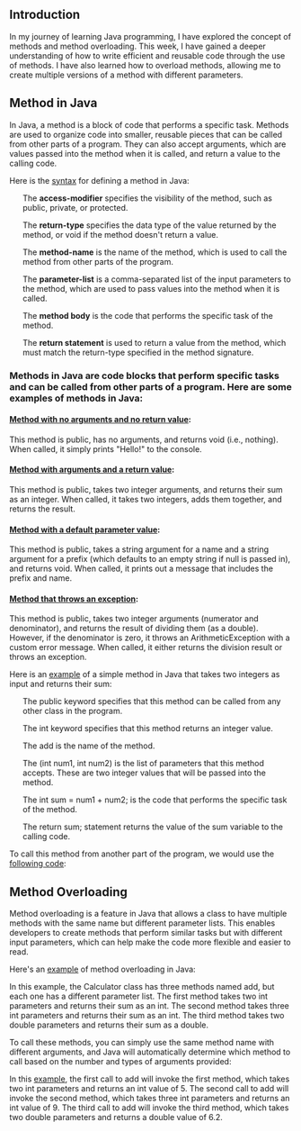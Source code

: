 ## Introduction

In my journey of learning Java programming, I have explored the concept of methods and method overloading. This week, I have gained a deeper understanding of how to write efficient and reusable code through the use of methods. I have also learned how to overload methods, allowing me to create multiple versions of a method with different parameters. 

## Method in Java

In Java, a method is a block of code that performs a specific task. Methods are used to organize code into smaller, reusable pieces that can be called from other parts of a program. They can also accept arguments, which are values passed into the method when it is called, and return a value to the calling code.

Here is the [syntax](https://github.com/sushma-1997/Language_Learning_2023/blob/main/Java/Language%20learning%20progress%20report%205/methodsSyntax.java) for defining a method in Java:
<ul>
  
The **access-modifier** specifies the visibility of the method, such as public, private, or protected.

The **return-type** specifies the data type of the value returned by the method, or void if the method doesn't return a value.

The **method-name** is the name of the method, which is used to call the method from other parts of the program.

The **parameter-list** is a comma-separated list of the input parameters to the method, which are used to pass values into the method when it is called.

The **method body** is the code that performs the specific task of the method.

The **return statement** is used to return a value from the method, which must match the return-type specified in the method signature.
 </ul>
 
### Methods in Java are code blocks that perform specific tasks and can be called from other parts of a program. Here are some examples of methods in Java:

#### [Method with no arguments and no return value](https://github.com/sushma-1997/Language_Learning_2023/blob/main/Java/Language%20learning%20progress%20report%205/simpleMethod.java):

This method is public, has no arguments, and returns void (i.e., nothing). When called, it simply prints "Hello!" to the console.

#### [Method with arguments and a return value](https://github.com/sushma-1997/Language_Learning_2023/blob/main/Java/Language%20learning%20progress%20report%205/methodWithArgAndReturnVal.java):

This method is public, takes two integer arguments, and returns their sum as an integer. When called, it takes two integers, adds them together, and returns the result.

#### [Method with a default parameter value](https://github.com/sushma-1997/Language_Learning_2023/blob/main/Java/Language%20learning%20progress%20report%205/methodWithDefaultParam.java):

This method is public, takes a string argument for a name and a string argument for a prefix (which defaults to an empty string if null is passed in), and returns void. When called, it prints out a message that includes the prefix and name.

#### [Method that throws an exception](https://github.com/sushma-1997/Language_Learning_2023/blob/main/Java/Language%20learning%20progress%20report%205/methodWithException.java):

This method is public, takes two integer arguments (numerator and denominator), and returns the result of dividing them (as a double). However, if the denominator is zero, it throws an ArithmeticException with a custom error message. When called, it either returns the division result or throws an exception.

Here is an [example](https://github.com/sushma-1997/Language_Learning_2023/blob/main/Java/Language%20learning%20progress%20report%205/sumOfTwoIntegers.java) of a simple method in Java that takes two integers as input and returns their sum:
<ul>

The public keyword specifies that this method can be called from any other class in the program.
  
The int keyword specifies that this method returns an integer value.
  
The add is the name of the method.
  
The (int num1, int num2) is the list of parameters that this method accepts. These are two integer values that will be passed into the method.
  
The int sum = num1 + num2; is the code that performs the specific task of the method.
  
The return sum; statement returns the value of the sum variable to the calling code.

</ul>

To call this method from another part of the program, we would use the [following code](https://github.com/sushma-1997/Language_Learning_2023/blob/main/Java/Language%20learning%20progress%20report%205/callingMethod.java):

## Method Overloading 

Method overloading is a feature in Java that allows a class to have multiple methods with the same name but different parameter lists. This enables developers to create methods that perform similar tasks but with different input parameters, which can help make the code more flexible and easier to read.

Here's an [example](https://github.com/sushma-1997/Language_Learning_2023/blob/main/Java/Language%20learning%20progress%20report%205/methodOverloading.java) of method overloading in Java:

In this example, the Calculator class has three methods named add, but each one has a different parameter list. The first method takes two int parameters and returns their sum as an int. The second method takes three int parameters and returns their sum as an int. The third method takes two double parameters and returns their sum as a double.

To call these methods, you can simply use the same method name with different arguments, and Java will automatically determine which method to call based on the number and types of arguments provided:

In this [example](https://github.com/sushma-1997/Language_Learning_2023/blob/main/Java/Language%20learning%20progress%20report%205/methodWithTypeOfArgument.java), the first call to add will invoke the first method, which takes two int parameters and returns an int value of 5. The second call to add will invoke the second method, which takes three int parameters and returns an int value of 9. The third call to add will invoke the third method, which takes two double parameters and returns a double value of 6.2.

